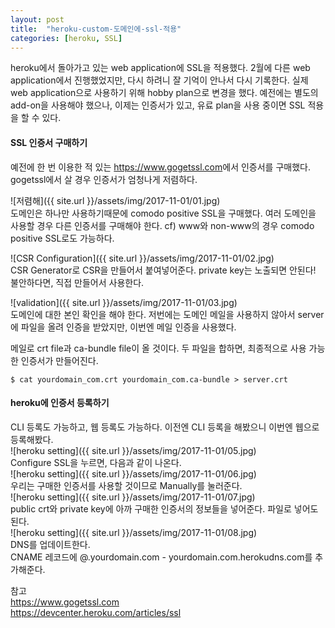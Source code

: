 ```yaml
---
layout: post
title:  "heroku-custom-도메인에-ssl-적용"
categories: [heroku, SSL]
---
```

heroku에서 돌아가고 있는 web application에 SSL을 적용했다.
2월에 다른 web application에서 진행했었지만, 다시 하려니 잘 기억이 안나서 다시 기록한다.
실제 web application으로 사용하기 위해 hobby plan으로 변경을 했다.
예전에는 별도의 add-on을 사용해야 했으나, 이제는 인증서가 있고, 유료 plan을 사용 중이면 SSL 적용을 할 수 있다.

#### SSL 인증서 구매하기
예전에 한 번 이용한 적 있는 <https://www.gogetssl.com>에서 인증서를 구매했다.
gogetssl에서 살 경우 인증서가 엄청나게 저렴하다.<br>

![저렴해]({{ site.url }}/assets/img/2017-11-01/01.jpg)<br>
도메인은 하나만 사용하기때문에 comodo positive SSL을 구매했다.
여러 도메인을 사용할 경우 다른 인증서를 구매해야 한다.
cf) www와 non-www의 경우 comodo positive SSL로도 가능하다.<br>

![CSR Configuration]({{ site.url }}/assets/img/2017-11-01/02.jpg)<br>
CSR Generator로 CSR을 만들어서 붙여넣어준다.
private key는 노출되면 안된다! 불안하다면, 직접 만들어서 사용한다.

![validation]({{ site.url }}/assets/img/2017-11-01/03.jpg)<br>
도메인에 대한 본인 확인을 해야 한다.
저번에는 도메인 메일을 사용하지 않아서 server에 파일을 올려 인증을 받았지만, 이번엔 메일 인증을 사용했다.<br>

메일로 crt file과 ca-bundle file이 올 것이다.
두 파일을 합하면, 최종적으로 사용 가능한 인증서가 만들어진다.<br>
~~~
$ cat yourdomain_com.crt yourdomain_com.ca-bundle > server.crt
~~~

#### heroku에 인증서 등록하기
CLI 등록도 가능하고, 웹 등록도 가능하다.
이전엔 CLI 등록을 해봤으니 이번엔 웹으로 등록해봤다.<br>
![heroku setting]({{ site.url }}/assets/img/2017-11-01/05.jpg)<br>
Configure SSL을 누르면, 다음과 같이 나온다.<br>
![heroku setting]({{ site.url }}/assets/img/2017-11-01/06.jpg)<br>
우리는 구매한 인증서를 사용할 것이므로 Manually를 눌러준다.<br>
![heroku setting]({{ site.url }}/assets/img/2017-11-01/07.jpg)<br>
public crt와 private key에 아까 구매한 인증서의 정보들을 넣어준다. 파일로 넣어도 된다.<br>
![heroku setting]({{ site.url }}/assets/img/2017-11-01/08.jpg)<br>
DNS를 업데이트한다.<br>
CNAME 레코드에 @.yourdomain.com - yourdomain.com.herokudns.com를 추가해준다.

참고<br>
<https://www.gogetssl.com><br>
<https://devcenter.heroku.com/articles/ssl>
